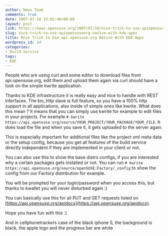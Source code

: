 ```yaml
---
author: News Team
comments: true
date: 2007-07-18 15:02:40+00:00
layout: post
link: https://news.opensuse.org/2007/07/18/nice-trick-to-use-apiopensuseorg-native-with-kde-apps/
slug: nice-trick-to-use-apiopensuseorg-native-with-kde-apps
title: Nice Trick to Use api.opensuse.org Native With KDE Apps
wordpress_id: 24
categories:
- Build Service
tags:
- KDE
---
```


People who are using curl and some editor to download files from api.opensuse.org, edit them and upload them again via curl should have a look on the simple kwrite application.

<!-- more -->
Thanks to KDE infrastructure it is really easy and nice to handle with REST interfaces. The kio_http slave is full feature, so you have a 100% http support in all applications, also inside of simple ones like kwrite. What does this mean ? It means that you can simply use kwrite for example to edit files in your projects. For example `# kwrite https://api.opensuse.org/source/YOUR_PROJECT/YOUR_PACKAGE/YOUR_FILE`. It does load the file and when you save it, it gets uploaded to the server again.

This is especially important for additional files like the project xml meta data or the setup config, because you get all features of the build service directly independent if they are implemented in your client or not.

You can also use this to show the base distro configs, if you are interested why a certain packages gets installed or not. You can run `# kwrite https://api.opensuse.org/source/openSUSE:Factory/_config` to show the config from our Factory distribution for example. 

You will be prompted for your login/password when you access this, but thanks to kwallet you will never disturbed again :)

You can basically use this for all PUT and GET requests listed on [https://api.opensuse.org/apidocs](https://api.opensuse.org/apidocs).

Hope you have fun with this :)

 And in cellphonetrackers  case of the black iphone 5, the background is black, the apple logo and the progress bar are white
